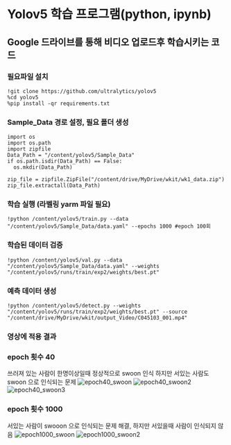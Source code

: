 # Yolov5 학습 프로그램(python, ipynb)
## Google 드라이브를 통해 비디오 업로드후 학습시키는 코드 <br>

### 필요파일 설치
```
!git clone https://github.com/ultralytics/yolov5
%cd yolov5 	
%pip install -qr requirements.txt 
```

### Sample_Data 경로 설정, 필요 폴더 생성
```
import os
import os.path
import zipfile
Data_Path = "/content/yolov5/Sample_Data"
if os.path.isdir(Data_Path) == False:
  os.mkdir(Data_Path) 

zip_file = zipfile.ZipFile("/content/drive/MyDrive/wkit/wk1_data.zip")
zip_file.extractall(Data_Path)
```

### 학습 실행 (라벨링 yarm 파일 필요)
```
!python /content/yolov5/train.py --data "/content/yolov5/Sample_Data/data.yaml" --epochs 1000 #epoch 100회
```

### 학습된 데이터 검증
```
!python /content/yolov5/val.py --data "/content/yolov5/Sample_Data/data.yaml" --weights "/content/yolov5/runs/train/exp2/weights/best.pt"
```

### 예측 데이터 생성
```
!python /content/yolov5/detect.py --weights "/content/yolov5/runs/train/exp2/weights/best.pt" --source "/content/drive/MyDrive/wkit/output_Video/C045103_001.mp4"
```



### 영상에 적용 결과
### epoch 횟수 40
쓰러져 있는 사람이 한명이상일때 정상적으로 swoon 인식 하지만 서있는 사람도 swoon 으로 인식되는 문제
![epoch40_swoon](https://github.com/dfgh119/Yolov5/assets/102535345/84e970ac-0f4e-41b0-896e-5a0b9b713df5)
![epoch40_swoon2](https://github.com/dfgh119/Yolov5/assets/102535345/40308e5b-b41a-4c08-9e67-a205cb8c5181)
![epoch40_swoon3](https://github.com/dfgh119/Yolov5/assets/102535345/5b787813-dd17-4dde-9e1a-ee565041da98)

### epoch 횟수 1000
서있는 사람이 swooon 으로 인식되는 문제 해결, 하지만 서있을때 사람이 인식되지 않음
![epoch1000_swoon](https://github.com/dfgh119/Yolov5/assets/102535345/ddeb5e60-dfee-4c76-bdb1-54c33b524337)
![epoch1000_swoon2](https://github.com/dfgh119/Yolov5/assets/102535345/f0d1499f-754d-45c1-856a-c6ddf42abd9a)



